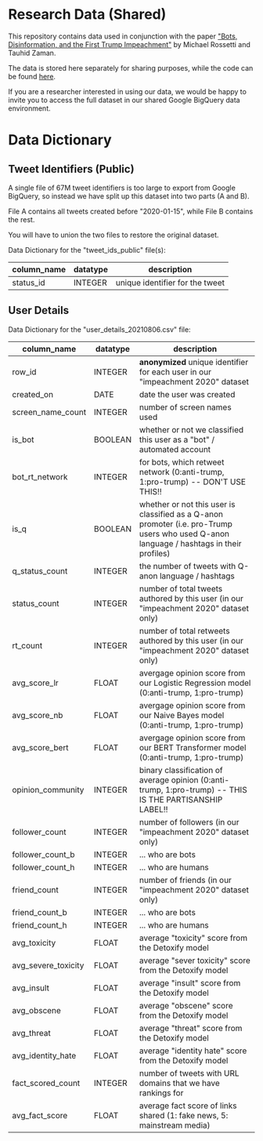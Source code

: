 # Research Data (Shared)

This repository contains data used in conjunction with the paper ["Bots, Disinformation, and the First Trump Impeachment"](https://arxiv.org/abs/2204.08915) by Michael Rossetti and Tauhid Zaman.

The data is stored here separately for sharing purposes, while the code can be found [here](https://github.com/s2t2/tweet-analysis-2020).

If you are a researcher interested in using our data, we would be happy to invite you to access the full dataset in our shared Google BigQuery data environment.

# Data Dictionary

## Tweet Identifiers (Public)

A single file of 67M tweet identifiers is too large to export from Google BigQuery, so instead we have split up this dataset into two parts (A and B).

File A contains all tweets created before "2020-01-15", while File B contains the rest.

You will have to union the two files to restore the original dataset.

Data Dictionary for the "tweet_ids_public" file(s):

column_name | datatype | description
--- | --- | ---
status_id | INTEGER | unique identifier for the tweet


## User Details

Data Dictionary for the "user_details_20210806.csv" file:


column_name | datatype | description
--- | --- | ---
row_id	| INTEGER | **anonymized** unique identifier for each user in our "impeachment 2020" dataset
created_on	| DATE | date the user was created
screen_name_count	| INTEGER | number of screen names used
is_bot	| BOOLEAN | whether or not we classified this user as a "bot" / automated account
bot_rt_network	| INTEGER | for bots, which retweet network (0:anti-trump, 1:pro-trump) -- DON'T USE THIS!!
is_q	| BOOLEAN | whether or not this user is classified as a Q-anon promoter (i.e. pro-Trump users who used Q-anon language / hashtags in their profiles)
q_status_count	| INTEGER | the number of tweets with Q-anon language / hashtags
status_count	| INTEGER | number of total tweets authored by this user (in our "impeachment 2020" dataset only)
rt_count	| INTEGER | number of total retweets authored by this user (in our "impeachment 2020" dataset only)
avg_score_lr	| FLOAT | avergage opinion score from our Logistic Regression model (0:anti-trump, 1:pro-trump)
avg_score_nb	| FLOAT | avergage opinion score from our Naive Bayes model (0:anti-trump, 1:pro-trump)
avg_score_bert	| FLOAT | avergage opinion score from our BERT Transformer model (0:anti-trump, 1:pro-trump)
opinion_community	| INTEGER | binary classification of average opinion (0:anti-trump, 1:pro-trump) -- THIS IS THE PARTISANSHIP LABEL!!
follower_count	| INTEGER | number of followers (in our "impeachment 2020" dataset only)
follower_count_b	| INTEGER | ... who are bots
follower_count_h	| INTEGER | ... who are humans
friend_count	| INTEGER | number of friends (in our "impeachment 2020" dataset only)
friend_count_b	| INTEGER | ... who are bots
friend_count_h	| INTEGER | ... who are humans
avg_toxicity	| FLOAT | average "toxicity" score from the Detoxify model
avg_severe_toxicity	| FLOAT | average "sever toxicity" score from the Detoxify model
avg_insult	| FLOAT | average "insult" score from the Detoxify model
avg_obscene	| FLOAT | average "obscene" score from the Detoxify model
avg_threat	| FLOAT | average "threat" score from the Detoxify model
avg_identity_hate	| FLOAT | average "identity hate" score from the Detoxify model
fact_scored_count	| INTEGER | number of tweets with URL domains that we have rankings for
avg_fact_score	| FLOAT | average fact score of links shared (1: fake news, 5: mainstream media)
